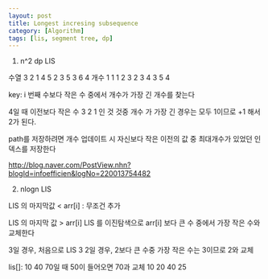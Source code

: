 ```yaml
---
layout: post
title: Longest incresing subsequence
category: [Algorithm]
tags: [lis, segment tree, dp]
---
```


1. n^2 dp LIS

수열 3 2 1 4 5 2 3 5 3 6 4
개수 1 1 1 2 3 2 3 4 3 5 4

key: i 번째 수보다 작은 수 중에서 개수가 가장 긴 개수를 찾는다

4일 때 이전보다 작은 수 3 2 1 인 것 것중 개수 가 가장 긴 경우는 모두 1이므로 +1 해서 2가 된다.

path를 저장하려면 개수 업데이트 시 자신보다 작은 이전의 값 중 최대개수가 있었던 인덱스를 저장한다

http://blog.naver.com/PostView.nhn?blogId=infoefficien&logNo=220013754482

2.  nlogn LIS

LIS 의 마지막값 < arr[i]
: 무조건 추가

LIS 의 마지막 값 > arr[i]
LIS 를 이진탐색으로 arr[i] 보다 큰 수 중에서 가장 작은 수와 교체한다

3일 경우, 처음으로 LIS 3
2일 경우, 2보다 큰 수중 가장 작은 수는 3이므로 2와 교체

lis[]: 10 40 70일 때 50이 들어오면 70과 교체
 10 20 40 25